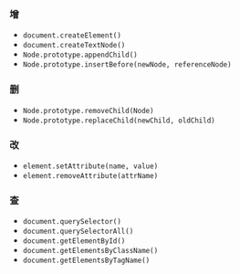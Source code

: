 ### 增

- `document.createElement()`
- `document.createTextNode()`
- `Node.prototype.appendChild()`
- `Node.prototype.insertBefore(newNode, referenceNode)`



### 删

- `Node.prototype.removeChild(Node)`
- `Node.prototype.replaceChild(newChild, oldChild)`



### 改

- `element.setAttribute(name, value)`
- `element.removeAttribute(attrName)`



### 查

- `document.querySelector()`
- `document.querySelectorAll()`
- `document.getElementById()`
- `document.getElementsByClassName()`
- `document.getElementsByTagName()`